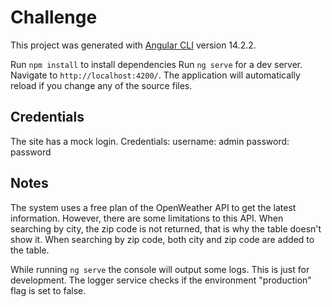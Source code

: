 # Challenge

This project was generated with [Angular CLI](https://github.com/angular/angular-cli) version 14.2.2.

Run `npm install` to install dependencies
Run `ng serve` for a dev server. Navigate to `http://localhost:4200/`. The application will automatically reload if you change any of the source files.

## Credentials

The site has a mock login.
Credentials:
username: admin
password: password

## Notes
The system uses a free plan of the OpenWeather API to get the latest information.
However, there are some limitations to this API.
When searching by city, the zip code is not returned, that is why the table doesn't show it.
When searching by zip code, both city and zip code are added to the table.

While running `ng serve` the console will output some logs. 
This is just for development. The logger service checks if the environment "production" flag is set to false.